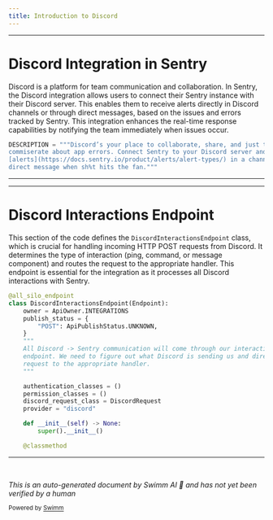 ```yaml
---
title: Introduction to Discord
---
```

<SwmSnippet path="/src/sentry/integrations/discord/integration.py" line="28">

---

# Discord Integration in Sentry

Discord is a platform for team communication and collaboration. In Sentry, the Discord integration allows users to connect their Sentry instance with their Discord server. This enables them to receive alerts directly in Discord channels or through direct messages, based on the issues and errors tracked by Sentry. This integration enhances the real-time response capabilities by notifying the team immediately when issues occur.

```python
DESCRIPTION = """Discord’s your place to collaborate, share, and just talk about your day – or
commiserate about app errors. Connect Sentry to your Discord server and get
[alerts](https://docs.sentry.io/product/alerts/alert-types/) in a channel of your choice or via
direct message when sh%t hits the fan."""
```

---

</SwmSnippet>

<SwmSnippet path="/src/sentry/integrations/discord/webhooks/base.py" line="24">

---

# Discord Interactions Endpoint

This section of the code defines the `DiscordInteractionsEndpoint` class, which is crucial for handling incoming HTTP POST requests from Discord. It determines the type of interaction (ping, command, or message component) and routes the request to the appropriate handler. This endpoint is essential for the integration as it processes all Discord interactions with Sentry.

```python
@all_silo_endpoint
class DiscordInteractionsEndpoint(Endpoint):
    owner = ApiOwner.INTEGRATIONS
    publish_status = {
        "POST": ApiPublishStatus.UNKNOWN,
    }
    """
    All Discord -> Sentry communication will come through our interactions
    endpoint. We need to figure out what Discord is sending us and direct the
    request to the appropriate handler.
    """

    authentication_classes = ()
    permission_classes = ()
    discord_request_class = DiscordRequest
    provider = "discord"

    def __init__(self) -> None:
        super().__init__()

    @classmethod
```

---

</SwmSnippet>

&nbsp;

*This is an auto-generated document by Swimm AI 🌊 and has not yet been verified by a human*

<SwmMeta version="3.0.0" repo-id="Z2l0aHViJTNBJTNBc2VudHJ5JTNBJTNBZ2V0c2VudHJ5" repo-name="sentry"><sup>Powered by [Swimm](/)</sup></SwmMeta>

